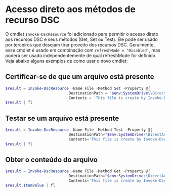 # Acesso direto aos métodos de recurso DSC


O cmdlet `Invoke-DscResource` foi adicionado para permitir o acesso direto aos recursos DSC e seus métodos (Get, Set ou Test). Ele pode ser usado por terceiros que desejam tirar proveito dos recursos DSC. Geralmente, esse cmdlet é usado em combinação com `refreshMode = ‘Disabled’`, mas poderá ser usado independentemente de qual refreshMode for definido. Veja abaixo alguns exemplos de como usar o novo cmdlet:

## Certificar-se de que um arquivo está presente

```powershell
$result = Invoke-DscResource -Name File -Method Set -Property @{
                            DestinationPath = "$env:SystemDrive\\DirectAccess.txt";
                            Contents = 'This file is create by Invoke-DscResource'} -Verbose
$result | fl
```

## Testar se um arquivo está presente

```powershell
$result = Invoke-DscResource -Name File -Method Test -Property @{
                            DestinationPath="$env:SystemDrive\\DirectAccess.txt";
                            Contents='This file is create by Invoke-DscResource'} -Verbose
$result | fl
```

## Obter o conteúdo do arquivo

```powershell
$result = Invoke-DscResource -Name File -Method Get -Property @{
                            DestinationPath="$env:SystemDrive\\DirectAccess.txt";
                            Contents='This file is create by Invoke-DscResource'} -Verbose
$result.ItemValue | fl
```


<!--HONumber=Apr16_HO4-->


